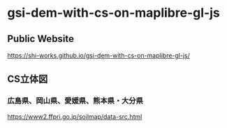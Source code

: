 # gsi-dem-with-cs-on-maplibre-gl-js
## Public Website
https://shi-works.github.io/gsi-dem-with-cs-on-maplibre-gl-js/

## CS立体図
### 広島県、岡山県、愛媛県、熊本県・大分県
https://www2.ffpri.go.jp/soilmap/data-src.html
